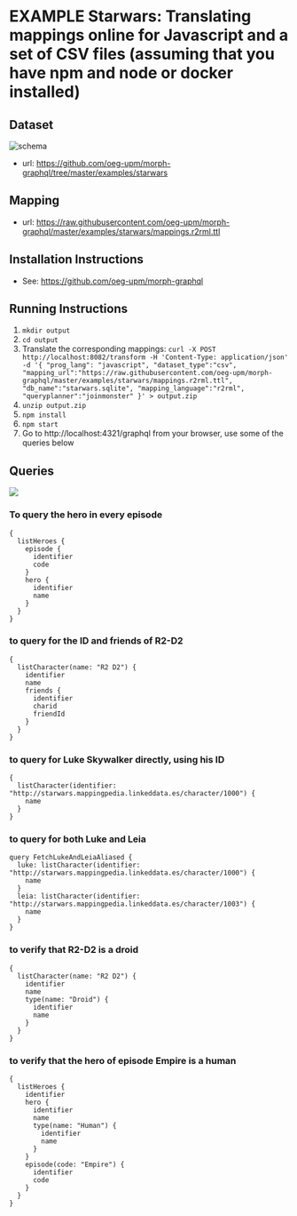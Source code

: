 # EXAMPLE Starwars: Translating mappings online for Javascript and a set of CSV files (assuming that you have npm and node or docker installed)

## Dataset
![schema](https://raw.githubusercontent.com/oeg-upm/morph-graphql/master/examples/starwars/schema.png)
- url: https://github.com/oeg-upm/morph-graphql/tree/master/examples/starwars

## Mapping
- url: https://raw.githubusercontent.com/oeg-upm/morph-graphql/master/examples/starwars/mappings.r2rml.ttl

## Installation Instructions
- See: https://github.com/oeg-upm/morph-graphql

## Running Instructions
1. ```mkdir output```
2. ```cd output```
3. Translate the corresponding mappings: 
   ```curl -X POST http://localhost:8082/transform -H 'Content-Type: application/json' -d '{ "prog_lang": "javascript", "dataset_type":"csv", "mapping_url":"https://raw.githubusercontent.com/oeg-upm/morph-graphql/master/examples/starwars/mappings.r2rml.ttl", "db_name":"starwars.sqlite", "mapping_language":"r2rml", "queryplanner":"joinmonster" }' > output.zip```
4. ```unzip output.zip```
5. ```npm install```
6. ```npm start```
7. Go to http://localhost:4321/graphql from your browser, use some of the queries below

## Queries
![](https://raw.githubusercontent.com/oeg-upm/morph-graphql/master/examples/starwars/queries.png)

### To query the hero in every episode
```
{
  listHeroes {
    episode {
      identifier
      code
    }
    hero {
      identifier
      name
    }
  }
}
```

### to query for the ID and friends of R2-D2
```
{
  listCharacter(name: "R2 D2") {
    identifier
    name
    friends {
      identifier
      charid
      friendId
    }
  }
}
```

### to query for Luke Skywalker directly, using his ID
```
{
  listCharacter(identifier: "http://starwars.mappingpedia.linkeddata.es/character/1000") {
    name
  }
}
```

### to query for both Luke and Leia
```
query FetchLukeAndLeiaAliased {
  luke: listCharacter(identifier: "http://starwars.mappingpedia.linkeddata.es/character/1000") {
    name
  }
  leia: listCharacter(identifier: "http://starwars.mappingpedia.linkeddata.es/character/1003") {
    name
  }
}
```

### to verify that R2-D2 is a droid
```
{
  listCharacter(name: "R2 D2") {
    identifier
    name
    type(name: "Droid") {
      identifier
      name
    }
  }
}
```

### to verify that the hero of episode Empire is a human
```
{
  listHeroes {
    identifier
    hero {
      identifier
      name
      type(name: "Human") {
        identifier
        name
      }
    }
    episode(code: "Empire") {
      identifier
      code
    }
  }
}
```

